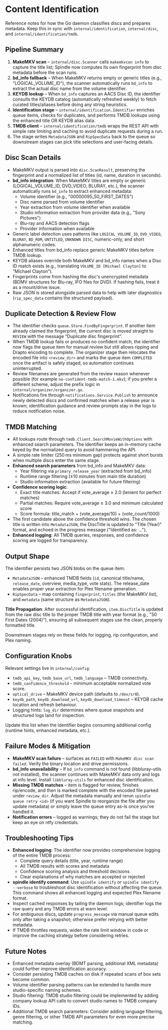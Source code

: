 # Content Identification

Reference notes for how the Go daemon classifies discs and prepares metadata. Keep this in sync with `internal/identification`, `internal/disc`, and `internal/identification/tmdb`.

## Pipeline Summary

1. **MakeMKV scan** – `internal/disc.Scanner` calls `makemkvcon info` to capture the title list; Spindle now computes its own fingerprint from disc metadata before the scan runs.
2. **bd_info fallback** – When MakeMKV returns empty or generic titles (e.g., "LOGICAL_VOLUME_ID"), the scanner automatically runs `bd_info` to extract the actual disc name from the volume identifier.
3. **KEYDB lookup** – When `bd_info` captures an AACS Disc ID, the identifier consults the KEYDB catalog (automatically refreshed weekly) to fetch curated titles/aliases before doing any string heuristics.
4. **Identification stage** – `internal/identification.Identifier` enriches queue items, checks for duplicates, and performs TMDB lookups using the enhanced title OR KEYDB alias data.
4. **TMDB client** – `internal/identification/tmdb` wraps the REST API with simple rate limiting and caching to avoid duplicate requests during a run.
5. The stage writes `MetadataJSON` and `RipSpecData` back to the queue so downstream stages can pick title selections and user-facing details.

## Disc Scan Details

- MakeMKV output is parsed into `disc.ScanResult`, preserving the fingerprint and a normalized list of titles (id, name, duration in seconds).
- **bd_info integration**: When MakeMKV titles are empty or generic (LOGICAL_VOLUME_ID, DVD_VIDEO, BLURAY, etc.), the scanner automatically runs `bd_info` to extract enhanced metadata:
  - Volume identifier (e.g., "00000095_50_FIRST_DATES")
  - Disc name parsed from volume identifier
  - Year extraction from volume identifier when available
  - Studio information extraction from provider data (e.g., "Sony Pictures")
  - Blu-ray and AACS detection flags
  - Provider information when available
- Generic label detection uses patterns like `LOGICAL_VOLUME_ID`, `DVD_VIDEO`, `BLURAY`, `BD_ROM`, `UNTITLED`, `UNKNOWN DISC`, numeric-only, and short alphanumeric codes.
- Enhanced titles from bd_info replace generic MakeMKV titles before TMDB lookup.
- KEYDB aliases override both MakeMKV and bd_info names when a Disc ID match exists (e.g., translating `VOLUME_ID [Michael Clayton]` to “Michael Clayton”).
- Fingerprints come from hashing the disc's unencrypted metadata (BDMV structures for Blu-ray, IFO files for DVD). If hashing fails, treat it as a mount/drive issue.
- Raw JSON is stored alongside parsed data to help with later diagnostics (`rip_spec_data` contains the structured payload).

## Duplicate Detection & Review Flow

- The identifier checks `queue.Store.FindByFingerprint`. If another item already claimed the fingerprint, the current disc is moved straight to `REVIEW` with the message “Duplicate disc fingerprint”.
- When TMDB lookup fails or produces no confident match, the identifier now flags the queue item for manual review but still allows ripping and Drapto encoding to complete. The organizer stage then relocates the encoded file into `<review_dir>` and marks the queue item `COMPLETED` once the artifact is safely staged, so automation continues uninterrupted.
- Review filenames are generated from the review reason whenever possible (for example `no-confident-tmdb-match-1.mkv`); if you prefer a different scheme, adjust the prefix logic in `internal/organizer/organizer.go`.
- Notifications fire through `notifications.Service.Publish` to announce newly detected discs and confirmed matches when a release year is known; identification guidance and review prompts stay in the logs to reduce notification noise.

## TMDB Matching

- All lookups route through `tmdb.Client.SearchMovieWithOptions` with enhanced search parameters. The identifier keeps an in-memory cache keyed by the normalized query to avoid hammering the API.
- A simple rate limiter (250 ms minimum gap) protects against short bursts when multiple discs enter the same stage.
- **Enhanced search parameters** from bd_info and MakeMKV data:
  - Year filtering via `primary_release_year` (extracted from bd_info)
  - Runtime range filtering (±10 minutes from main title duration)
  - Studio information extraction (available for future filtering)
- **Confidence scoring logic**:
  - Exact title matches: Accept if vote_average ≥ 2.0 (lenient for perfect matches)
  - Partial matches: Require vote_average ≥ 3.0 and minimum calculated score
  - Score formula: title_match + (vote_average/10) + (vote_count/1000)
- The first candidate above the confidence threshold wins. The chosen title is written into `MetadataJSON`, the DiscTitle is updated to "Title (Year)" format, and echoed in the progress message ("Identified as: …").
- **Enhanced logging**: All TMDB queries, responses, and confidence scoring are logged for transparency.

## Output Shape

The identifier persists two JSON blobs on the queue item:

- `MetadataJSON` – enhanced TMDB fields (`id`, canonical title/name, `release_date`, overview, media_type, vote stats). The release_date enables proper year extraction for Plex filename generation.
- `RipSpecData` – map containing `fingerprint`, `titles` (the MakeMKV list), and `metadata` (same structure as `MetadataJSON`).

**Title Propagation**: After successful identification, `item.DiscTitle` is updated from the raw disc title to the proper TMDB title with year format (e.g., "50 First Dates (2004)"), ensuring all subsequent stages use the clean, properly formatted title.

Downstream stages rely on these fields for logging, rip configuration, and Plex naming.

## Configuration Knobs

Relevant settings live in `internal/config`:

- `tmdb_api_key`, `tmdb_base_url`, `tmdb_language` – TMDB connectivity.
- `tmdb_confidence_threshold` – minimum acceptable normalized vote score.
- `optical_drive` – MakeMKV device path (defaults to `/dev/sr0`).
- `keydb_path`, `keydb_download_url`, `keydb_download_timeout` – KEYDB cache location and refresh behaviour.
- Logging hints: `log_dir` determines where queue snapshots and structured logs land for inspection.

Update this list when the identifier begins consuming additional config (runtime hints, enhanced metadata, etc.).

## Failure Modes & Mitigation

- **MakeMKV scan failure** – surfaces as `FAILED` with `MakeMKV disc scan failed`. Verify the binary location and drive permissions.
- **bd_info unavailability** – If `bd_info` command is not found (libbluray-utils not installed), the scanner continues with MakeMKV data only and logs at info level. Install `libbluray-utils` for enhanced disc identification.
- **Missing TMDB matches** – item is flagged for review, finishes rip/encode, and then is marked complete with the encoded file parked under `review_dir`. Adjust the metadata manually and rerun `spindle queue retry <id>` (if you want Spindle to reorganize the file after you update metadata) or simply leave the queue entry as-is once you've handled it.
- **Notification errors** – logged as warnings; they do not fail the stage but keep an eye on ntfy credentials.

## Troubleshooting Tips

- **Enhanced logging**: The identifier now provides comprehensive logging of the entire TMDB process:
  - Complete query details (title, year, runtime range)
  - All TMDB results with scores and metadata
  - Confidence scoring analysis and threshold decisions
  - Clear explanations of why matches are accepted or rejected
- **spindle identify command**: Use `spindle identify` or `spindle identify --verbose` to troubleshoot disc identification without affecting the queue. This command shows all enhanced logging and expected Plex filename format.
- Inspect cached responses by tailing the daemon logs; identifier logs the raw query and any TMDB errors at warn level.
- For ambiguous discs, update `progress_message` via manual queue edits only after taking a snapshot; otherwise prefer retrying with better metadata.
- If TMDB throttles requests, widen the rate limit window in code or improve the caching strategy before considering retries.

## Future Notes

- Enhanced metadata overlay (BDMT parsing, additional XML metadata) could further improve identification accuracy.
- Consider persisting TMDB caches on disk if repeated scans of box sets become common.
- Volume identifier parsing patterns can be extended to handle more studio-specific naming schemes.
- Studio filtering: TMDB studio filtering could be implemented by adding company lookup API calls to convert studio names to TMDB company IDs.
- Additional TMDB search parameters: Consider adding language filtering, genre filtering, or other TMDB API parameters for even more precise matching.

